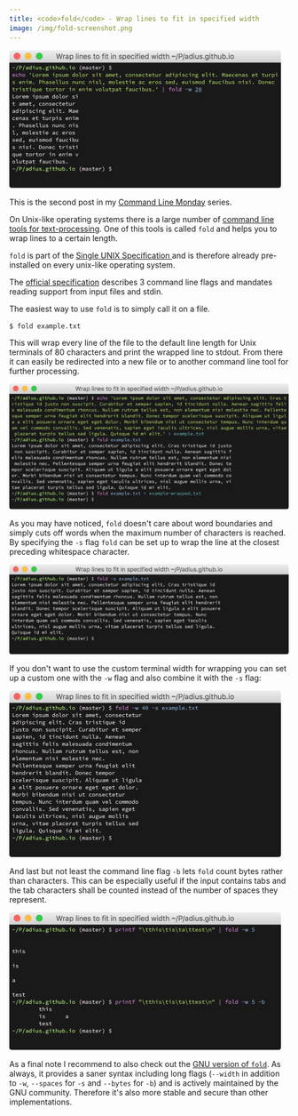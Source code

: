 ```yaml
---
title: <code>fold</code> - Wrap lines to fit in specified width
image: /img/fold-screenshot.png
---
```


![Screenshot of command line execution of `fold`](/img/fold-screenshot.png)

This is the second post in my
[Command Line Monday](/command-line-monday) series.

On Unix-like operating systems there is a large number of
[command line tools for text-processing](
   https://en.wikipedia.org/wiki/List_of_Unix_commands).
One of this tools is called `fold` and helps you to wrap
lines to a certain length.

`fold` is part of the
[Single UNIX Specification
](https://en.wikipedia.org/wiki/Single_UNIX_Specification)
and is therefore already pre-installed on every
unix-like operating system.

The [official specification](
   http://pubs.opengroup.org/onlinepubs/9699919799/utilities/fold.html)
describes 3 command line flags and mandates reading support
from input files and stdin.

The easiest way to use `fold` is to simply call it on a file.

```shell
$ fold example.txt
```

This will wrap every line of the file
to the default line length for Unix terminals of 80 characters
and print the wrapped line to stdout.
From there it can easily be redirected into a new file or
to another command line tool for further processing.

![Screenshot of command line output of `fold example.txt`](
   /img/fold-file-screenshot.png)

As you may have noticed, `fold` doesn't care about word boundaries and simply
cuts off words when the maximum number of characters is reached.
By specifying the `-s` flag `fold` can be set up to wrap the line
at the closest preceding whitespace character.

![Screenshot of command line output of `fold -s example.txt`](
   /img/fold-file-spaces-screenshot.png)

If you don't want to use the custom terminal width for wrapping
you can set up a custom one with the `-w` flag and
also combine it with the `-s` flag:

![Screenshot of command line output of `fold -w 40 -s example.txt`](
   /img/fold-file-40-spaces-screenshot.png)

And last but not least the command line flag `-b` lets `fold` count
bytes rather than characters.
This can be especially useful if the input contains tabs
and the tab characters shall be counted instead of the number of spaces they
represent.

![Screenshot of command line output of `fold` with `-b` flag](
   /img/fold-file-bytes-screenshot.png)


As a final note I recommend to also check out the
[GNU version of `fold`](
  https://www.gnu.org/software/coreutils/manual/coreutils.html#fold-invocation).
As always, it provides a saner syntax including long flags
(`--width` in addition to `-w`, `--spaces` for `-s` and `--bytes` for `-b`)
and is actively maintained by the GNU community.
Therefore it's also more stable and secure than other implementations.
